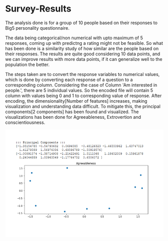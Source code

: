 # Survey-Results

The analysis done is for a group of 10 people based on their responses to Big5 personality questionnaire.

The data being categorical/non numerical with upto maximum of 5 responses, coming up with predictng a rating might not be feasible. So what has been done is a 
similarity study of how similar are the people based on their responses. The results are quite good considering 10 data points, and we can improve results with 
more data points, if it can generalize well to the population the better.

The steps taken are to convert the response variables to numerical values, which is done by converting each response of a question to a corresponding column. 
  Considering the case of Column 'Am interested in people.', there are 5 individual values. So the encoded file will contain 5 column with values being 0 and 1 
to corresponding value of response.
  After encoding, the dimensionality[Number of features] increases, making visualization and understanding data difficult. To mitigate this, the principal 
components[2 components] has been found and visualized. The visualizations has been done for Agreeableness, Extrovertion and conscientiousness.

![Alt text](https://github.com/adithyaan-creator/Survey-Results/blob/master/agreeablenessViz.jpg)
